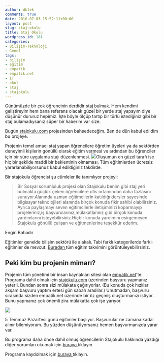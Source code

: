 ```yaml
---
author: dbtek
comments: true
date: 2010-07-03 15:52:11+00:00
layout: post
slug: staj-okulu
title: Staj Okulu
wordpress_id: 181
categories:
- Bilişim-Teknoloji
- Genel
tags:
- bilişim
- eğitim
- empatik
- empatik.net
- IT
- okul
- staj
- stajokulu
---
```


Günümüzde bir çok öğrencinin derdidir staj bulmak. Hem kendimi geliştireyim hem bana referans olacak güzel bir yerde staj yapayım diye düşünür dururuz hepimiz. İşte böyle ölçüp tartıp bir türlü istediğiniz gibi bir staj bulamadıysanız süper bir haberim var size.

Bugün [stajokulu.com](http://stajokulu.com) projesinden bahsedeceğim. Ben de dün kabul edildim bu projeye.

Projenin temel amacı staj yapan öğrencilere öğretim üyeleri ya da sektörden deneyimli kişilerin gönüllü olarak eğitim vermesi ve ardından bu öğrenciler için bir süre uygulama stajı düzenlenmesi. [![](http://www.stajokulu.com/image/logo.jpg)](http://www.stajokulu.com)Oluşumun en güzel tarafı ise hiç bir şekilde maddi bir beklentinin olmaması. Tüm eğitimlerden ücretsiz yararlanabiliyorsunuz kabul edildiğiniz takdirde.

Bir stajokulu öğrencisi şu cümleler ile tanımlıyor projeyi:

<!-- more -->


> Bir Sosyal sorumluluk projesi olan  Stajokulu benim gibi staj yeri bulmakta güçlük çeken öğrencilere ofis  ortamından daha fazlasını sunuyor.Alanında uzman eğitimcilerin katıldığı  dersler sayesinde bilgisayar teknolojileri alanında birçok konuda fikir  sahibi olabilirsiniz. Ayrıca paylaşmayı seven eğitimcilerle  iletişiminizi koparmayıp projeleriniz,iş başvurularınız,mülakatlarınız  gibi birçok konuda yardımlarını isteyebilirsiniz.Hiçbir konuda yardımını  esirgemeyen Stajokulu gönüllü çalışan ve eğitmenlerine teşekkür ederim.

Engin Bahadır


Eğitimler genelde bilişim sektörü ile alakalı. Tabi farklı kategorilerde farklı eğitimler de mevcut. [Buradan ](http://www.stajokulu.com/program/?p=8268FBB7806141148818038F9F26B54E)tüm eğitim takvimini görüntüleyebilirsiniz.


## Peki kim bu projenin mimarı?


Projenin tüm yönetimi bir insan kaynakları sitesi olan [empatik.net](http://)'te. Programa dahil olmak için [stajokulu.com](http://stajokulu.com/) üzerinden başvuru yapmanız yeterli. Bundan sonra sizi mülakata çağırıyorlar. (Bu konuda çok hızlılar akşam başvuru yaptım ertesi gün sabah aradılar.) Unutmadan, başvuru sırasında sizden empatik.net üzerinde bir öz geçmiş oluşturmanızı istiyor. Bunu yapmanız çok önemli zira mülakatta çok işe yarıyor.

[![](http://www.empatik.net/image/logo.gif)](http://www.empatik.net)

5 Temmuz Pazartesi günü eğitimler başlıyor. Başvurular ne zamana kadar alınır bilemiyorum. Bu yüzden düşünüyorsanız hemen başvurmanızda yarar var.

Bu programa daha önce dahil olmuş öğrencilerin Stajokulu hakkında yazdığı diğer yorumları okumak için [buraya ](http://www.stajokulu.com/StajOkulu2009/yorumyaz.aspx)tıklayın.

Programa kaydolmak için [buraya ](http://www.stajokulu.com/uyelik/yeni.aspx)tıklayın.
